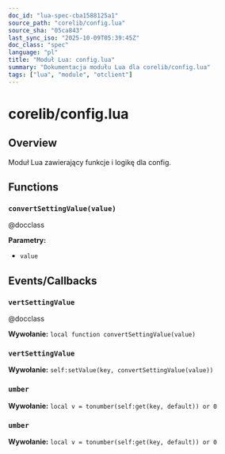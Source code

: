 ```yaml
---
doc_id: "lua-spec-cba1588125a1"
source_path: "corelib/config.lua"
source_sha: "05ca843"
last_sync_iso: "2025-10-09T05:39:45Z"
doc_class: "spec"
language: "pl"
title: "Moduł Lua: config.lua"
summary: "Dokumentacja modułu Lua dla corelib/config.lua"
tags: ["lua", "module", "otclient"]
---
```


# corelib/config.lua

## Overview

Moduł Lua zawierający funkcje i logikę dla config.

## Functions

### `convertSettingValue(value)`

@docclass

**Parametry:**

- `value`

## Events/Callbacks

### `vertSettingValue`

@docclass

**Wywołanie:** `local function convertSettingValue(value)`

### `vertSettingValue`

**Wywołanie:** `self:setValue(key, convertSettingValue(value))`

### `umber`

**Wywołanie:** `local v = tonumber(self:get(key, default)) or 0`

### `umber`

**Wywołanie:** `local v = tonumber(self:get(key, default)) or 0`
